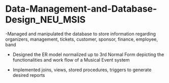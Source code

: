 # Data-Management-and-Database-Design_NEU_MSIS
-Managed and manipulated the database to store information regarding organizers, management, tickets, customer, sponsor, finance, employee, band

- Designed the ER model normalized up to 3rd Normal Form depicting the functionalities and work flow of a Musical Event system

- Implemented joins, views, stored procedures, triggers to generate desired reports
